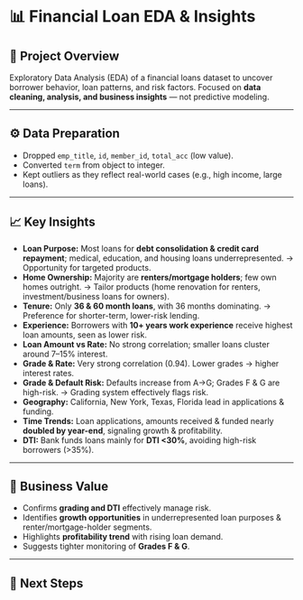 # 📊 Financial Loan EDA & Insights

## 🔎 Project Overview

Exploratory Data Analysis (EDA) of a financial loans dataset to uncover borrower behavior, loan patterns, and risk factors. Focused on **data cleaning, analysis, and business insights** — not predictive modeling.

---

## ⚙️ Data Preparation

* Dropped `emp_title`, `id`, `member_id`, `total_acc` (low value).
* Converted `term` from object to integer.
* Kept outliers as they reflect real-world cases (e.g., high income, large loans).

---

## 📈 Key Insights

* **Loan Purpose:** Most loans for **debt consolidation & credit card repayment**; medical, education, and housing loans underrepresented. → Opportunity for targeted products.
* **Home Ownership:** Majority are **renters/mortgage holders**; few own homes outright. → Tailor products (home renovation for renters, investment/business loans for owners).
* **Tenure:** Only **36 & 60 month loans**, with 36 months dominating. → Preference for shorter-term, lower-risk lending.
* **Experience:** Borrowers with **10+ years work experience** receive highest loan amounts, seen as lower risk.
* **Loan Amount vs Rate:** No strong correlation; smaller loans cluster around 7–15% interest.
* **Grade & Rate:** Very strong correlation (0.94). Lower grades → higher interest rates.
* **Grade & Default Risk:** Defaults increase from A→G; Grades F & G are high-risk. → Grading system effectively flags risk.
* **Geography:** California, New York, Texas, Florida lead in applications & funding.
* **Time Trends:** Loan applications, amounts received & funded nearly **doubled by year-end**, signaling growth & profitability.
* **DTI:** Bank funds loans mainly for **DTI <30%**, avoiding high-risk borrowers (>35%).

---

## 📌 Business Value

* Confirms **grading and DTI** effectively manage risk.
* Identifies **growth opportunities** in underrepresented loan purposes & renter/mortgage-holder segments.
* Highlights **profitability trend** with rising loan demand.
* Suggests tighter monitoring of **Grades F & G**.

---

## 🚀 Next Steps

